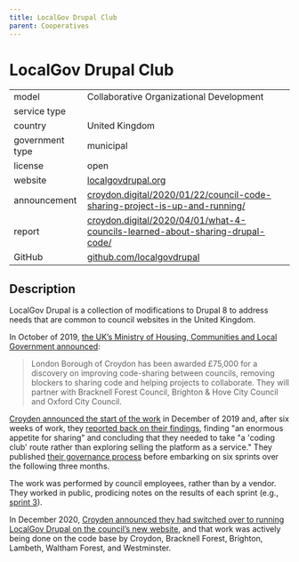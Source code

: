```yaml
---
title: LocalGov Drupal Club
parent: Cooperatives
---
```


# LocalGov Drupal Club

|                   |                                          |
|:------------------|:-----------------------------------------|
| model             | Collaborative Organizational Development
| service type      | 
| country           | United Kingdom
| government type   | municipal
| license           | open
| website				| [localgovdrupal.org](https://localgovdrupal.org/)
| announcement      | [croydon.digital/2020/01/22/council-code-sharing-project-is-up-and-running/](https://croydon.digital/2020/01/22/council-code-sharing-project-is-up-and-running/)
| report            | [croydon.digital/2020/04/01/what-4-councils-learned-about-sharing-drupal-code/](https://croydon.digital/2020/04/01/what-4-councils-learned-about-sharing-drupal-code/)
| GitHub            | [github.com/localgovdrupal](https://github.com/localgovdrupal)

## Description

LocalGov Drupal is a collection of modifications to Drupal 8 to address needs that are common to council websites in the United Kingdom.

In October of 2019, [the UK’s Ministry of Housing, Communities and Local Government announced](https://mhclgdigital.blog.gov.uk/2019/10/31/weve-funded-more-collaborative-projects-through-the-local-digital-fund/):

> London Borough of Croydon has been awarded £75,000 for a discovery on improving code-sharing between councils, removing blockers to sharing code and helping projects to collaborate. They will partner with Bracknell Forest Council, Brighton & Hove City Council and Oxford City Council.

[Croyden announced the start of the work](https://croydon.digital/2019/12/20/overcoming-the-barriers-to-code-sharing-between-councils/) in December of 2019 and, after six weeks of work, they [reported back on their findings](https://croydon.digital/2020/04/01/what-4-councils-learned-about-sharing-drupal-code/), finding "an enormous appetite for sharing" and concluding that they needed to take "a 'coding club' route rather than exploring selling the platform as a service." They published [their governance process](https://drive.google.com/file/d/1sRUf8_bBc4WSUnMzfv23U_60h90B6jOd/view) before embarking on six sprints over the following three months.

The work was performed by council employees, rather than by a vendor. They worked in public, prodicing notes on the results of each sprint (e.g., [sprint 3](https://agile.coop/blog/local-gov-drupal-sprint-3-notes/)).

In December 2020, [Croyden announced they had switched over to running LocalGov Drupal on the council’s new website](https://croydon.digital/2020/12/17/croydon-goes-live-with-localgov-drupal/), and that work was actively being done on the code base by Croydon, Bracknell Forest, Brighton, Lambeth, Waltham Forest, and Westminster.
